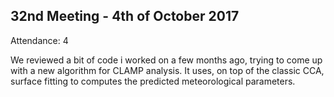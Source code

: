 32nd Meeting - 4th of October 2017
----
Attendance: 4

We reviewed a bit of code i worked on a few months ago, trying to come up with a new algorithm for CLAMP analysis.
It uses, on top of the classic CCA, surface fitting to computes the predicted meteorological parameters.
